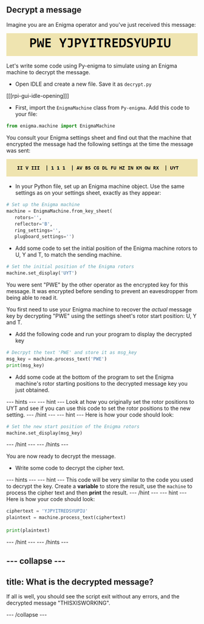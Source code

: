 ## Decrypt a message

Imagine you are an Enigma operator and you've just received this message:

![Encrypted message](images/encrypted-message.png)

Let's write some code using Py-enigma to simulate using an Enigma machine to decrypt the message.

+ Open IDLE and create a new file. Save it as `decrypt.py`

[[[rpi-gui-idle-opening]]]

+ First, import the `EnigmaMachine` class from `Py-enigma`. Add this code to your file:

```python
from enigma.machine import EnigmaMachine
```

You consult your Enigma settings sheet and find out that the machine that encrypted the message had the following settings at the time the message was sent:

![Decrypt settings](images/decrypt-settings.png)

+ In your Python file, set up an Enigma machine object. Use the same settings as on your settings sheet, exactly as they appear:

```python
# Set up the Enigma machine
machine = EnigmaMachine.from_key_sheet(
   rotors='',
   reflector='B',
   ring_settings='',
   plugboard_settings='')
```

+ Add some code to set the initial position of the Enigma machine rotors to U, Y and T, to match the sending machine.

```python
# Set the initial position of the Enigma rotors
machine.set_display('UYT')
```

You were sent "PWE" by the other operator as the encrypted key for this message. It was encrypted before sending to prevent an eavesdropper from being able to read it.

You first need to use your Enigma machine to recover the _actual_ message key by decrypting "PWE" using the settings sheet's rotor start position: U, Y and T.

+ Add the following code and run your program to display the decrypted key

```python
# Decrpyt the text 'PWE' and store it as msg_key
msg_key = machine.process_text('PWE')
print(msg_key)
```

+ Add some code at the bottom of the program to set the Enigma machine's rotor starting positions to the decrypted message key you just obtained.

--- hints ---
--- hint ---
Look at how you originally set the rotor positions to UYT and see if you can use this code to set the rotor positions to the new setting.
--- /hint ---
--- hint ---
Here is how your code should look:

```python
# Set the new start position of the Enigma rotors
machine.set_display(msg_key)
```
--- /hint ---
--- /hints ---

You are now ready to decrypt the message.

+ Write some code to decrypt the cipher text.

--- hints ---
--- hint ---
This code will be very similar to the code you used to decrypt the key. Create a **variable** to store the result, use the `machine` to process the cipher text and then **print** the result.
--- /hint ---
--- hint ---
Here is how your code should look:

```python
ciphertext = 'YJPYITREDSYUPIU'
plaintext = machine.process_text(ciphertext)

print(plaintext)
```
--- /hint ---
--- /hints ---

--- collapse ---
---
title: What is the decrypted message?
---
If all is well, you should see the script exit without any errors, and the decrypted message "THISXISWORKING".

--- /collapse ---
